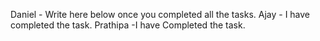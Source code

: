 Daniel - Write here below once you completed all the tasks.
Ajay   - I have completed the task.
Prathipa -I have Completed the task.
